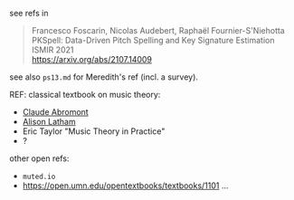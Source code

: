 
see refs in 

> Francesco Foscarin, Nicolas Audebert, Raphaël Fournier-S'Niehotta  
 PKSpell: Data-Driven Pitch Spelling and Key Signature Estimation  
ISMIR 2021  
https://arxiv.org/abs/2107.14009

see also `ps13.md` for Meredith's ref
(incl. a survey).












REF: classical textbook on music theory: 

- [Claude Abromont](https://www.fayard.fr/musique/guide-de-la-theorie-de-la-musique-9782213609775)
- [Alison Latham](https://www.oxfordmusiconline.com/page/1826)
- Eric Taylor "Music Theory in Practice"
- ?  

other open refs:  

- `muted.io`
- https://open.umn.edu/opentextbooks/textbooks/1101 ...